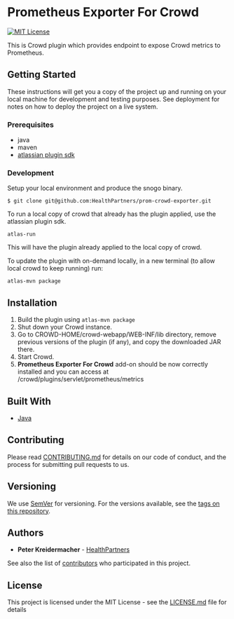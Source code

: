 # Prometheus Exporter For Crowd 

[![MIT License](https://badges.frapsoft.com/os/mit/mit.svg?v=102)](https://github.com/ellerbrock/open-source-badge/)

This is Crowd plugin which provides endpoint to expose Crowd metrics to Prometheus.

## Getting Started

These instructions will get you a copy of the project up and running on your local machine for development and testing purposes. See deployment for notes on how to deploy the project on a live system.

### Prerequisites

- java
- maven
- [atlassian plugin sdk](https://developer.atlassian.com/server/framework/atlassian-sdk/set-up-the-atlassian-plugin-sdk-and-build-a-project/)


### Development

Setup your local environment and produce the snogo binary.

```
$ git clone git@github.com:HealthPartners/prom-crowd-exporter.git
```

To run a local copy of crowd that already has the plugin applied, use the atlassian plugin sdk.

```
atlas-run
```

This will have the plugin already applied to the local copy of crowd.

To update the plugin with on-demand locally, in a new terminal (to allow local crowd to keep running) run:

```
atlas-mvn package
```

## Installation

1. Build the plugin using `atlas-mvn package`
1. Shut down your Crowd instance.
1. Go to CROWD-HOME/crowd-webapp/WEB-INF/lib directory, remove previous versions of the plugin (if any), and copy the downloaded JAR there.
1. Start Crowd.
1. **Prometheus Exporter For Crowd** add-on should be now correctly installed and you can access at <crowd-hostname>/crowd/plugins/servlet/prometheus/metrics

## Built With

* [Java]()

## Contributing

Please read [CONTRIBUTING.md](CONTRIBUTING.md) for details on our code of conduct, and the process for submitting pull requests to us.

## Versioning

We use [SemVer](http://semver.org/) for versioning. For the versions available, see the [tags on this repository](https://github.com/healthpartners/prom-crowd-exporter/tags). 

## Authors

* **Peter Kreidermacher** - [HealthPartners](https://github.com/healthpartners)

See also the list of [contributors](https://github.com/healthpartners/prom-crowd-exporter/contributors) who participated in this project.

## License

This project is licensed under the MIT License - see the [LICENSE.md](LICENSE.md) file for details